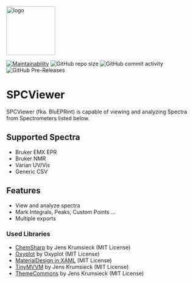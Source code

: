 <img src="https://raw.githubusercontent.com/JensKrumsieck/SPCViewer/chemsharp/.github/spc.png" alt="logo" width="128"/>

[![Maintainability](https://api.codeclimate.com/v1/badges/36b9fd90a6fcdc263702/maintainability)](https://codeclimate.com/github/JensKrumsieck/SPCViewer/maintainability)
![GitHub repo size](https://img.shields.io/github/repo-size/JensKrumsieck/SPCViewer)
![GitHub commit activity](https://img.shields.io/github/commit-activity/y/JensKrumsieck/SPCViewer)
![GitHub Pre-Releases](https://img.shields.io/github/downloads-pre/JensKrumsieck/SPCViewer/latest/total)
# SPCViewer

SPCViewer (fka. BluEPRint) is capable of viewing and analyzing Spectra from Spectrometers listed below.

## Supported Spectra
- Bruker EMX EPR
- Bruker NMR
- Varian UV/Vis
- Generic CSV

## Features
- View and analyze spectra
- Mark Integrals, Peaks, Custom Points ...
- Multiple exports

### Used Libraries
* [ChemSharp](https://github.com/JensKrumsieck/ChemSharp) by Jens Krumsieck (MIT License)
* [Oxyplot](https://github.com/oxyplot/oxyplot) by Oxyplot (MIT License)
* [MaterialDesign in XAML](https://github.com/MaterialDesignInXAML/MaterialDesignInXamlToolkit) (MIT License)
* [TinyMVVM](https://github.com/JensKrumsieck/TinyMVVM) by Jens Krumsieck (MIT License)
* [ThemeCommons](https://github.com/JensKrumsieck/ThemeCommons) by Jens Krumsieck (MIT License)
